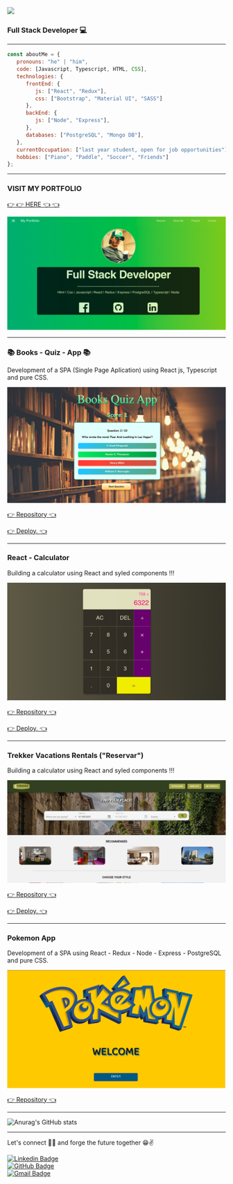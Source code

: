 <img src="https://github.com/wcuberas/waty/blob/main/svg.svg"/>

### Full Stack Developer 💻 

---

```javascript
const aboutMe = {
   pronouns: "he" | "him",
   code: [Javascript, Typescript, HTML, CSS],
   technologies: {
      frontEnd: {
         js: ["React", "Redux"],
         css: ["Bootstrap", "Material UI", "SASS"]
      },
      backEnd: {
         js: ["Node", "Express"],
      },
      databases: ["PostgreSQL", "Mongo DB"],
   },
   currentOccupation: ["last year student, open for job opportunities"],
   hobbies: ["Piano", "Paddle", "Soccer", "Friends"]
};
```
---

### VISIT MY PORTFOLIO

[👉 👉 HERE 👈 👈](https://portafolio-220ce.web.app/)

![Texto alternativo](https://github.com/wcuberas/portafolio/blob/main/public/images/portafolio.png)

---

###  📚  Books - Quiz - App 📚

Development of a SPA (Single Page Aplication) using React js, Typescript and pure CSS.

![Books](https://github.com/wcuberas/quizz-app/blob/main/src/image/books2.png)


[👉  Repository  👈 ](https://github.com/wcuberas/quizz-app "Repo")


[👉  Deploy. 👈 ](https://booksquizapp-2f4fa.web.app/ "Deploy")

---

### React - Calculator

Building a calculator using React and syled components !!!

![Calculator](https://github.com/wcuberas/react-calculator/blob/main/src/components/images/calculator.png)


[👉  Repository  👈 ](https://github.com/wcuberas/react-calculator "Repo")


[👉  Deploy. 👈 ](https://calculator-e6599.web.app/ "Deploy")

---

### Trekker Vacations Rentals ("Reservar")

Building a calculator using React and syled components !!!

![Trekker](https://github.com/wcuberas/portafolio/blob/main/public/images/trekker.jpeg)


[👉  Repository  👈 ](https://github.com/davidcesaretti/reservar "Repo")


[👉  Deploy. 👈 ](https://trekker-59f4e.web.app/ "Deploy")

---

### Pokemon App

Development of a SPA using React - Redux - Node - Express - PostgreSQL and pure CSS.

![Pokemon](https://github.com/wcuberas/PI-Pokemon-FT13/blob/main/client/src/image/landing.png)


[👉  Repository  👈 ](https://github.com/wcuberas/PI-Pokemon-FT13 "Repo")


---

![Anurag's GitHub stats](https://github-readme-stats.vercel.app/api?username=wcuberas&count_private=true&show_icons=true&theme=vue-dark)

---

Let's connect 👨‍💻 and forge the future together 😁✌

[![Linkedin Badge](https://img.shields.io/badge/-Walter_Cuberas-blue?style=flat-square&logo=Linkedin&logoColor=white&link=https://www.linkedin.com/in/walter-cuberas-dev/)](https://www.linkedin.com/in/walter-cuberas-dev/)
</br>
[![GitHub Badge](https://img.shields.io/badge/-wcuberas-100000?style=flat-square&logo=github&logoColor=white&link=https://github.com/wcuberas/)](https://github.com/wcuberas/)
</br>
[![Gmail Badge](https://img.shields.io/badge/-wcuberas@gmail.com-c14438?style=flat-square&logo=Gmail&logoColor=white&link=mailto:wcuberas@gmail.com)](mailto:wcuberas@gmail.com)

